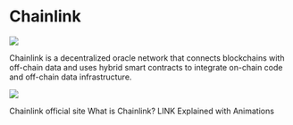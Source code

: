 # Chainlink

![](<https://assets-global.website-files.com/5f6b7190899f41fb70882d08/5fa2e075cfcf344baa0e9063_chainlink-open-graph-images_home%20(with%20illustration).png>)

Chainlink is a decentralized oracle network that connects blockchains with off-chain data and uses hybrid smart contracts to integrate on-chain code and off-chain data infrastructure.

![](https://miro.medium.com/max/1200/0*PXbO-zHY9GEOWCD1)

<BadgeLink colorScheme='yellow' badgeText='Read' href='https://chain.link/'>Chainlink official site</BadgeLink>
<BadgeLink badgeText='Watch' href='https://www.youtube.com/watch?v=GnXsJe2wZ_w'>What is Chainlink? LINK Explained with Animations</BadgeLink>
